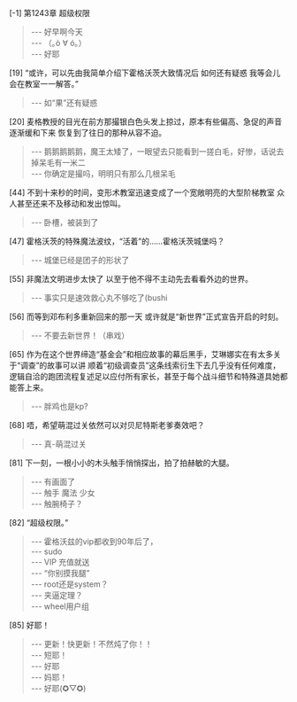 
[-1] 第1243章 超级权限
>--- 好早啊今天<br>
>--- （｡ò ∀ ó｡）<br>
>--- 好耶<br>

[19] “或许，可以先由我简单介绍下霍格沃茨大致情况后 如何还有疑惑 我等会儿会在教室一一解答。”
>--- 如“果”还有疑惑<br>

[20] 麦格教授的目光在前方那撮银白色头发上掠过，原本有些偏高、急促的声音逐渐缓和下来 恢复到了往日的那种从容不迫。
>--- 鹅鹅鹅鹅鹅，魔王太矮了，一眼望去只能看到一搓白毛，好惨，话说去掉呆毛有一米二<br>
>--- 你确定是撮吗，明明只有那么几根呆毛<br>

[44] 不到十来秒的时间，变形术教室迅速变成了一个宽敞明亮的大型阶梯教室 众人甚至还来不及移动和发出惊叫。
>--- 卧槽，被装到了<br>

[47] 霍格沃茨的特殊魔法波纹，“活着”的……霍格沃茨城堡吗？
>--- 城堡已经是团子的形状了<br>

[55] 非魔法文明进步太快了 以至于他不得不主动先去看看外边的世界。
>--- 事实只是速效救心丸不够吃了(bushi<br>

[56] 而等到邓布利多重新回来的那一天 或许就是“新世界”正式宣告开启的时刻。
>--- 不要去新世界！（串戏）<br>

[65] 作为在这个世界缔造“基金会”和相应故事的幕后黑手，艾琳娜实在有太多关于“调查”的故事可以讲 顺着“初级调查员”这条线索衍生下去几乎没有任何难度，逻辑自洽的跑团流程复述足以应付所有家长，甚至于每个战斗细节和特殊道具她都能答上来。
>--- 胖鸡也是kp?<br>

[68] 唔，希望萌混过关依然可以对贝尼特斯老爹奏效吧？
>--- 真-萌混过关<br>

[81] 下一刻，一根小小的木头触手悄悄探出，拍了拍赫敏的大腿。
>--- 有画面了<br>
>--- 触手 魔法 少女<br>
>--- 触腕椅子？<br>

[82] “超级权限。”
>--- 霍格沃兹的vip都收到90年后了，<br>
>--- sudo<br>
>--- VIP 充值就送<br>
>--- “你别摸我腿”<br>
>--- root还是system？<br>
>--- 夹逼定理？<br>
>--- wheel用户组<br>

[85] 好耶！
>--- 更新！快更新！不然炖了你！！<br>
>--- 短耶！<br>
>--- 好耶<br>
>--- 妈耶！<br>
>--- 好耶(✪▽✪)<br>
